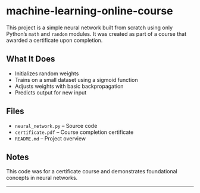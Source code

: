 # machine-learning-online-course

This project is a simple neural network built from scratch using only Python’s `math` and `random` modules. It was created as part of a course that awarded a certificate upon completion.

## What It Does

- Initializes random weights
- Trains on a small dataset using a sigmoid function
- Adjusts weights with basic backpropagation
- Predicts output for new input

## Files

- `neural_network.py` – Source code
- `certificate.pdf` – Course completion certificate
- `README.md` – Project overview

## Notes
This code was for a certificate course and demonstrates foundational concepts in neural networks.

---
